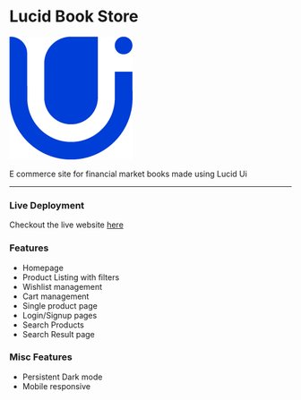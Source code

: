 # Lucid Book Store

![Lucid logo](lucid-book-store/public/images/02%20-%20Colorful%20-%20Icon%20Only.png)

E commerce site for financial market books made using Lucid Ui

   <hr>

### Live Deployment

Checkout the live website [here](https://lucid-bookstore.netlify.app/)

### Features
- Homepage
- Product Listing with filters
- Wishlist management
- Cart management
- Single product page
- Login/Signup pages
- Search Products
- Search Result page

### Misc Features
- Persistent Dark mode
- Mobile responsive
